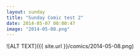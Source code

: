 ```yaml
---
layout: sunday
title: "Sunday Comic test 2"
date: 2014-05-07 00:00:47
image: "2014-05-08.png"
---
```

![ALT TEXT]({{ site.url }}/comics/2014-05-08.png)
